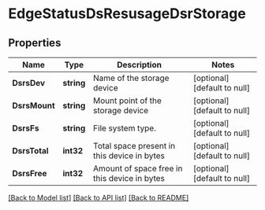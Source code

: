 # EdgeStatusDsResusageDsrStorage

## Properties
Name | Type | Description | Notes
------------ | ------------- | ------------- | -------------
**DsrsDev** | **string** | Name of the storage device | [optional] [default to null]
**DsrsMount** | **string** | Mount point of the storage device | [optional] [default to null]
**DsrsFs** | **string** | File system type. | [optional] [default to null]
**DsrsTotal** | **int32** | Total space present in this device in bytes | [optional] [default to null]
**DsrsFree** | **int32** | Amount of space free in this device in bytes | [optional] [default to null]

[[Back to Model list]](../README.md#documentation-for-models) [[Back to API list]](../README.md#documentation-for-api-endpoints) [[Back to README]](../README.md)


